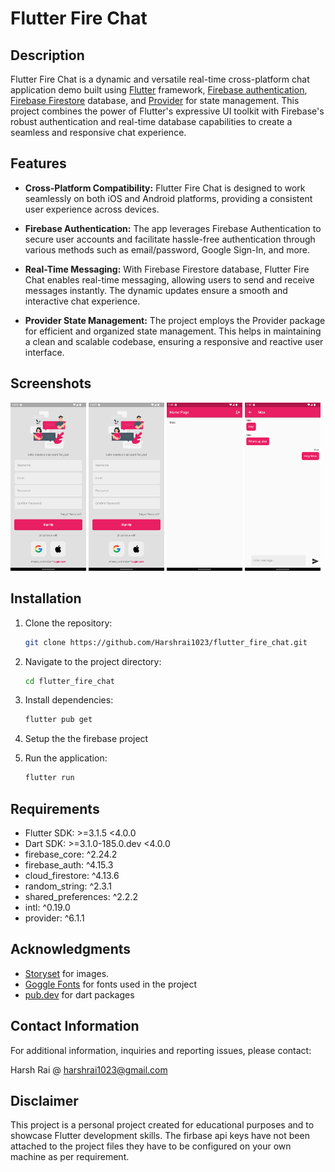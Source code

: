 # Flutter Fire Chat

## Description
Flutter Fire Chat is a dynamic and versatile real-time cross-platform chat application demo built using [Flutter](https://flutter.dev/) framework, [Firebase authentication](https://firebase.google.com/docs/auth), [Firebase Firestore](https://firebase.google.com/docs/firestore) database, and [Provider](https://pub.dev/packages/provider) for state management. This project combines the power of Flutter's expressive UI toolkit with Firebase's robust authentication and real-time database capabilities to create a seamless and responsive chat experience.

## Features

- **Cross-Platform Compatibility:** Flutter Fire Chat is designed to work seamlessly on both iOS and Android platforms, providing a consistent user experience across devices.

- **Firebase Authentication:** The app leverages Firebase Authentication to secure user accounts and facilitate hassle-free authentication through various methods such as email/password, Google Sign-In, and more.

- **Real-Time Messaging:** With Firebase Firestore database, Flutter Fire Chat enables real-time messaging, allowing users to send and receive messages instantly. The dynamic updates ensure a smooth and interactive chat experience.

- **Provider State Management:** The project employs the Provider package for efficient and organized state management. This helps in maintaining a clean and scalable codebase, ensuring a responsive and reactive user interface.

## Screenshots
<p float="left">
  <img src="/screenshots/Screenshot_Signup.png" width="24%"/>
  <img src="screenshots\Screenshot_Signup.png" width="24%" />
  <img src="screenshots\Screenshot_Homepage.png" width="24%" />
  <img src="screenshots\Screenshot_Chatpage.png" width="24%" />
</p>

## Installation

1. Clone the repository:

   ```bash
   git clone https://github.com/Harshrai1023/flutter_fire_chat.git
   ```

2. Navigate to the project directory:

   ```bash
   cd flutter_fire_chat
   ```

3. Install dependencies:

   ```bash
   flutter pub get
   ```
4. Setup the the firebase project

5. Run the application:

   ```bash
   flutter run
   ```

## Requirements

- Flutter SDK: >=3.1.5 <4.0.0
- Dart SDK: >=3.1.0-185.0.dev <4.0.0
- firebase_core: ^2.24.2
- firebase_auth: ^4.15.3
- cloud_firestore: ^4.13.6
- random_string: ^2.3.1
- shared_preferences: ^2.2.2
- intl: ^0.19.0
- provider: ^6.1.1

## Acknowledgments

- [Storyset](https://storyset.com/illustration/messages/cuate) for images.
- [Goggle Fonts](https://fonts.google.com/specimen/Poppins?query=poppins) for fonts used in the project
- [pub.dev](https://pub.dev/) for dart packages

## Contact Information

For additional information, inquiries and reporting issues, please contact:

Harsh Rai @ harshrai1023@gmail.com

## Disclaimer

This project is a personal project created for educational purposes and to showcase Flutter development skills. The firbase api keys have not been attached to the project files they have to be configured on your own machine as per requirement.
